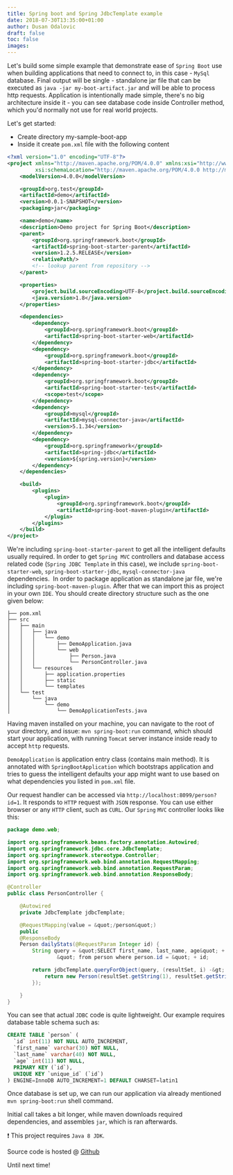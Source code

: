 ```yaml
---
title: Spring boot and Spring JdbcTemplate example
date: 2018-07-30T13:35:00+01:00
author: Dusan Odalovic
draft: false
toc: false
images:
---
```


Let's build some simple example that demonstrate ease of `Spring Boot` use when building applications that need to connect to, in this 
case - `MySql` database. Final output will be single - standalone jar file that can be executed as `java -jar my-boot-artifact.jar` and 
will be able to process http requests. Application is intentionally made simple, there's no big architecture inside it - you can see 
database code inside Controller method, which you'd normally not use for real world projects.

Let's get started:

* Create directory my-sample-boot-app
* Inside it create `pom.xml` file with the following content

```xml
<?xml version="1.0" encoding="UTF-8"?>
<project xmlns="http://maven.apache.org/POM/4.0.0" xmlns:xsi="http://www.w3.org/2001/XMLSchema-instance"
         xsi:schemaLocation="http://maven.apache.org/POM/4.0.0 http://maven.apache.org/xsd/maven-4.0.0.xsd">
    <modelVersion>4.0.0</modelVersion>

    <groupId>org.test</groupId>
    <artifactId>demo</artifactId>
    <version>0.0.1-SNAPSHOT</version>
    <packaging>jar</packaging>

    <name>demo</name>
    <description>Demo project for Spring Boot</description>
    <parent>
        <groupId>org.springframework.boot</groupId>
        <artifactId>spring-boot-starter-parent</artifactId>
        <version>1.2.5.RELEASE</version>
        <relativePath/>
        <!-- lookup parent from repository -->
    </parent>

    <properties>
        <project.build.sourceEncoding>UTF-8</project.build.sourceEncoding>
        <java.version>1.8</java.version>
    </properties>

    <dependencies>
        <dependency>
            <groupId>org.springframework.boot</groupId>
            <artifactId>spring-boot-starter-web</artifactId>
        </dependency>
        <dependency>
            <groupId>org.springframework.boot</groupId>
            <artifactId>spring-boot-starter-jdbc</artifactId>
        </dependency>
        <dependency>
            <groupId>org.springframework.boot</groupId>
            <artifactId>spring-boot-starter-test</artifactId>
            <scope>test</scope>
        </dependency>
        <dependency>
            <groupId>mysql</groupId>
            <artifactId>mysql-connector-java</artifactId>
            <version>5.1.34</version>
        </dependency>
        <dependency>
            <groupId>org.springframework</groupId>
            <artifactId>spring-jdbc</artifactId>
            <version>${spring.version}</version>
        </dependency>
    </dependencies>

    <build>
        <plugins>
            <plugin>
                <groupId>org.springframework.boot</groupId>
                <artifactId>spring-boot-maven-plugin</artifactId>
            </plugin>
        </plugins>
    </build>
</project>
```

We're including `spring-boot-starter-parent` to get all the intelligent defaults usually required. In order to get `Spring MVC` controllers 
and database access related code (`Spring JDBC Template` in this case), we include `spring-boot-starter-web`, `spring-boot-starter-jdbc`, `mysql-connector-java`
dependencies.  In order to package application as standalone jar file, we're including `spring-boot-maven-plugin`. After that we can import this as project in your 
own `IDE`. You should create directory structure such as the one given below:

```
├── pom.xml
├── src
│   ├── main
│   │   ├── java
│   │   │   └── demo
│   │   │       ├── DemoApplication.java
│   │   │       └── web
│   │   │           ├── Person.java
│   │   │           └── PersonController.java
│   │   └── resources
│   │       ├── application.properties
│   │       ├── static
│   │       └── templates
│   └── test
│       └── java
│           └── demo
│               └── DemoApplicationTests.java
```

Having maven installed on your machine, you can navigate to the root of your directory, and issue: `mvn spring-boot:run` command, which should start your application, with 
running `Tomcat` server instance inside ready to accept `http` requests.

`DemoApplication` is application entry class (contains main method). It is annotated with `SpringBootApplication` which bootstraps application and tries to guess the 
intelligent defaults your app might want to use based on what dependencies you listed in `pom.xml` file.

Our request handler can be accessed via `http://localhost:8099/person?id=1`. It responds to `HTTP` request with `JSON` response. You can use either browser or any `HTTP` client, 
such as `CURL`. Our `Spring` `MVC` controller looks like this:

```java
package demo.web;

import org.springframework.beans.factory.annotation.Autowired;
import org.springframework.jdbc.core.JdbcTemplate;
import org.springframework.stereotype.Controller;
import org.springframework.web.bind.annotation.RequestMapping;
import org.springframework.web.bind.annotation.RequestParam;
import org.springframework.web.bind.annotation.ResponseBody;

@Controller
public class PersonController {

    @Autowired
    private JdbcTemplate jdbcTemplate;

    @RequestMapping(value = &quot;/person&quot;)
    public
    @ResponseBody
    Person dailyStats(@RequestParam Integer id) {
        String query = &quot;SELECT first_name, last_name, age&quot; +
                &quot; from person where person.id = &quot; + id;

        return jdbcTemplate.queryForObject(query, (resultSet, i) -&gt; {
            return new Person(resultSet.getString(1), resultSet.getString(2), resultSet.getInt(3));
        });

    }
}
```

You can see that actual `JDBC` code is quite lightweight. Our example requires database table schema such as:

```sql
CREATE TABLE `person` (
  `id` int(11) NOT NULL AUTO_INCREMENT,
  `first_name` varchar(30) NOT NULL,
  `last_name` varchar(40) NOT NULL,
  `age` int(11) NOT NULL,
  PRIMARY KEY (`id`),
  UNIQUE KEY `unique_id` (`id`)
) ENGINE=InnoDB AUTO_INCREMENT=1 DEFAULT CHARSET=latin1
```

Once database is set up, we can run our application via already mentioned `mvn spring-boot:run` shell command.

Initial call takes a bit longer, while maven downloads required dependencies, and assembles `jar`, which is ran afterwards.

:exclamation: This project requires `Java 8 JDK`.

Source code is hosted @ [Github](https://github.com/dodalovic/spring-boot-jdbc-templates)

Until next time!